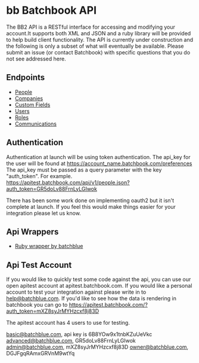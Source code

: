 bb
Batchbook API
=============

The BB2 API is a RESTful interface for accessing and modifying your account.It supports both XML and JSON and a ruby library will be provided to help build client functionality.  The API is currently under construction and the following is only a subset of what will eventually be available. Please submit an issue (or contact Batchbook) with specific questions that you do not see addressed here.

Endpoints
---------
* [People](https://github.com/batchblue/batchbook-api/blob/master/sections/people.md)
* [Companies](https://github.com/batchblue/batchbook-api/blob/master/sections/companies.md)
* [Custom Fields](https://github.com/batchblue/batchbook-api/blob/master/sections/custom_fields.md)
* [Users](https://github.com/batchblue/batchbook-api/blob/master/sections/users.md)
* [Roles](https://github.com/batchblue/batchbook-api/blob/master/sections/roles.md)
* [Communications](https://github.com/batchblue/batchbook-api/blob/master/sections/communications.md) 

Authentication
--------------
Authentication at launch will be using token authentication.  The api_key for the user will be found at https://account_name.batchbook.com/preferences The api_key must be passed as a query parameter with the key "auth_token".  For example. https://apitest.batchbook.com/api/v1/people.json?auth_token=GR5doLv88FrnLyLGIwok

There has been some work done on implementing oauth2 but it isn't complete at launch.  If you feel this would make things easier for your integration please let us know.

Api Wrappers
------------
* [Ruby wrapper by batchblue](https://github.com/batchblue/batchbook)


Api Test Account
----------------

If you would like to quickly test some code against the api, you can use our open apitest account at apitest.batchbook.com.  If you would like a personal account to test your integration against please write in to help@batchblue.com.  If you'd like to see how the data is rendering in batchbook you can go to https://apitest.batchbook.com/?auth_token=mXZ8syJrMYHzcxf8j83D

The apitest account has 4 users to use for testing.

  basic@batchblue.com, api key is 6B8YOw9x1tnbKZuUeVkc
  advanced@batchblue.com, GR5doLv88FrnLyLGIwok
  admin@batchblue.com,  mXZ8syJrMYHzcxf8j83D
  owner@batchblue.com, DGJFgqRAmxGRVnM9wtYq

